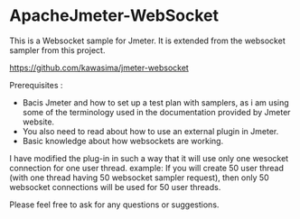 ApacheJmeter-WebSocket
================

This is a Websocket sample for Jmeter. It is extended from the websocket sampler from this project.

https://github.com/kawasima/jmeter-websocket

Prerequisites :

* Bacis Jmeter and how to set up a test plan with samplers, as i am using some of the terminology used in the documentation provided by Jmeter website. 
* You also need to read about how to use an external plugin in Jmeter.
* Basic knowledge about how websockets are working.

I have modified the plug-in in such a way that it will use only one wesocket connection for one user thread. example: If you will create 50 user thread (with one thread having 50 websocket sampler request), then only 50 websocket connections will be used for 50 user threads.

Please feel free to ask for any questions or suggestions.

